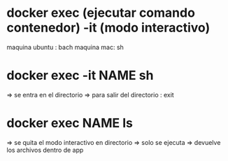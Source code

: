 # docker exec (ejecutar comando contenedor) -it (modo interactivo) 
maquina ubuntu : bach
maquina mac: sh

# docker exec -it NAME sh
=> se entra en el directorio
=> para salir del directorio : exit

# docker exec NAME ls
=> se quita el modo interactivo en directorio
=> solo se ejecuta
=> devuelve los archivos dentro de app